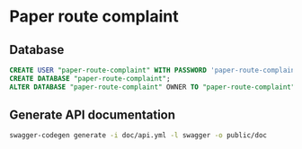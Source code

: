 # Paper route complaint

## Database
```sql
CREATE USER "paper-route-complaint" WITH PASSWORD 'paper-route-complaint';
CREATE DATABASE "paper-route-complaint";
ALTER DATABASE "paper-route-complaint" OWNER TO "paper-route-complaint";
```

## Generate API documentation
```bash
swagger-codegen generate -i doc/api.yml -l swagger -o public/doc
```

